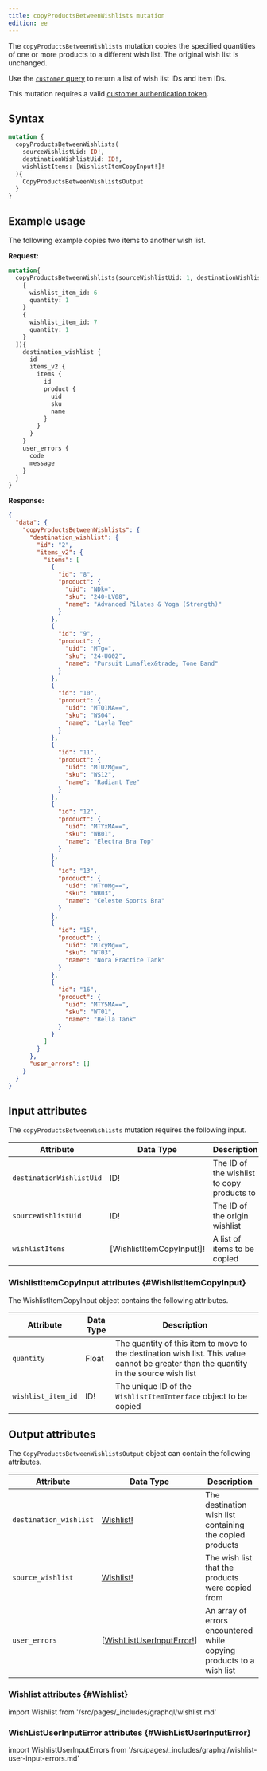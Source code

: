 ```yaml
---
title: copyProductsBetweenWishlists mutation
edition: ee
---
```


The `copyProductsBetweenWishlists` mutation copies the specified quantities of one or more products to a different wish list. The original wish list is unchanged.

Use the [`customer` query]({{page.baseurl}}/graphql/queries/customer.html) to return a list of wish list IDs and item IDs.

This mutation requires a valid [customer authentication token]({{page.baseurl}}/graphql/mutations/generate-customer-token.html).

## Syntax

```graphql
mutation {
  copyProductsBetweenWishlists(
    sourceWishlistUid: ID!,
    destinationWishlistUid: ID!,
    wishlistItems: [WishlistItemCopyInput!]!
  ){
    CopyProductsBetweenWishlistsOutput
  }
}
```

## Example usage

The following example copies two items to another wish list.

**Request:**

``` graphql
mutation{
  copyProductsBetweenWishlists(sourceWishlistUid: 1, destinationWishlistUid: 2, wishlistItems: [
    {
      wishlist_item_id: 6
      quantity: 1
    }
    {
      wishlist_item_id: 7
      quantity: 1
    }
  ]){
    destination_wishlist {
      id
      items_v2 {
        items {
          id
          product {
            uid
            sku
            name
          }
        }
      }
    }
    user_errors {
      code
      message
    }
  }
}
```

**Response:**

```json
{
  "data": {
    "copyProductsBetweenWishlists": {
      "destination_wishlist": {
        "id": "2",
        "items_v2": {
          "items": [
            {
              "id": "8",
              "product": {
                "uid": "NDk=",
                "sku": "240-LV08",
                "name": "Advanced Pilates & Yoga (Strength)"
              }
            },
            {
              "id": "9",
              "product": {
                "uid": "MTg=",
                "sku": "24-UG02",
                "name": "Pursuit Lumaflex&trade; Tone Band"
              }
            },
            {
              "id": "10",
              "product": {
                "uid": "MTQ1MA==",
                "sku": "WS04",
                "name": "Layla Tee"
              }
            },
            {
              "id": "11",
              "product": {
                "uid": "MTU2Mg==",
                "sku": "WS12",
                "name": "Radiant Tee"
              }
            },
            {
              "id": "12",
              "product": {
                "uid": "MTYxMA==",
                "sku": "WB01",
                "name": "Electra Bra Top"
              }
            },
            {
              "id": "13",
              "product": {
                "uid": "MTY0Mg==",
                "sku": "WB03",
                "name": "Celeste Sports Bra"
              }
            },
            {
              "id": "15",
              "product": {
                "uid": "MTcyMg==",
                "sku": "WT03",
                "name": "Nora Practice Tank"
              }
            },
            {
              "id": "16",
              "product": {
                "uid": "MTY5MA==",
                "sku": "WT01",
                "name": "Bella Tank"
              }
            }
          ]
        }
      },
      "user_errors": []
    }
  }
}
```

## Input attributes

The `copyProductsBetweenWishlists` mutation requires the following input.

Attribute |  Data Type | Description
--- | --- | ---
`destinationWishlistUid` | ID! | The ID of the wishlist to copy products to
`sourceWishlistUid` | ID! | The ID of the origin wishlist
`wishlistItems` | [WishlistItemCopyInput!]! | A list of items to be copied

### WishlistItemCopyInput attributes {#WishlistItemCopyInput}

The WishlistItemCopyInput object contains the following attributes.

Attribute |  Data Type | Description
--- | --- | ---
`quantity` | Float | The quantity of this item to move to the destination wish list. This value cannot be greater than the quantity in the source wish list
`wishlist_item_id` | ID! | The unique ID of the `WishlistItemInterface` object to be copied

## Output attributes

The `CopyProductsBetweenWishlistsOutput` object can contain the following attributes.

Attribute |  Data Type | Description
--- | --- | ---
`destination_wishlist` | [Wishlist!](#Wishlist) | The destination wish list containing the copied products
`source_wishlist` | [Wishlist!](#Wishlist) | The wish list that the products were copied from
`user_errors` | [[WishListUserInputError!](#WishListUserInputError)] | An array of errors encountered while copying products to a wish list

### Wishlist attributes {#Wishlist}

import Wishlist from '/src/pages/_includes/graphql/wishlist.md'

<Wishlist />

### WishListUserInputError attributes {#WishListUserInputError}

import WishlistUserInputErrors from '/src/pages/_includes/graphql/wishlist-user-input-errors.md'

<WishlistUserInputErrors />
